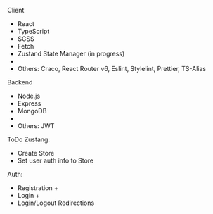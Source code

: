 Client
- React
- TypeScript 
- SCSS 
- Fetch
- Zustand State Manager (in progress)
- 
- Others: Craco, React Router v6, Eslint, Stylelint, Prettier, TS-Alias


Backend
- Node.js
- Express
- MongoDB
- 
- Others: JWT

ToDo
Zustang:
- Create Store
- Set user auth info to Store

Auth:
- Registration +
- Login +
- Login/Logout Redirections